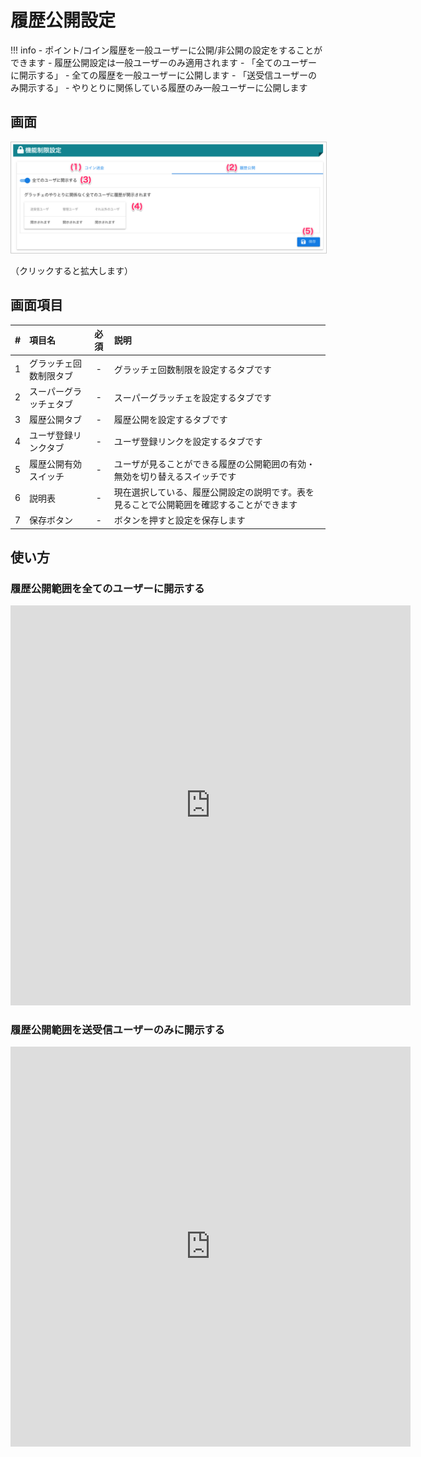 # 履歴公開設定

!!! info
    - ポイント/コイン履歴を一般ユーザーに公開/非公開の設定をすることができます
    - 履歴公開設定は一般ユーザーのみ適用されます
    - 「全てのユーザーに開示する」
        - 全ての履歴を一般ユーザーに公開します
    - 「送受信ユーザーのみ開示する」
        - やりとりに関係している履歴のみ一般ユーザーに公開します

## 画面
<a href="../../../images/other/4.png" data-lightbox="スクリーンショット" data-title="スクリーンショット">
    <img src="../../../images/other/4.png" style="border: solid 1px #ccc; width: 800px;" />
</a>

（クリックすると拡大します）


## 画面項目
|   #   | 項目名                             | 必須  | 説明                                                                                                                               |
| :---: | :--------------------------------- | :---: | :--------------------------------------------------------------------------------------------------------------------------------- |
|   1   | グラッチェ回数制限タブ             |   -   | グラッチェ回数制限を設定するタブです                                                                                               |
|   2   | スーパーグラッチェタブ             |   -   | スーパーグラッチェを設定するタブです|
|   3   | 履歴公開タブ   |   -   | 履歴公開を設定するタブです                       |
|   4   | ユーザ登録リンクタブ               |   -   | ユーザ登録リンクを設定するタブです                                                                                                 |
|   5   | 履歴公開有効スイッチ     |   -   | ユーザが見ることができる履歴の公開範囲の有効・無効を切り替えるスイッチです                                                             |
|   6   | 説明表                      |   -   | 現在選択している、履歴公開設定の説明です。表を見ることで公開範囲を確認することができます|
|   7   | 保存ボタン |   -   | ボタンを押すと設定を保存します |

## 使い方
### 履歴公開範囲を全てのユーザーに開示する
<iframe src="https://scribehow.com/embed/__nemzL8QET8OCXKe5ful1uA" width="640" height="640" allowfullscreen frameborder="0"></iframe>

### 履歴公開範囲を送受信ユーザーのみに開示する

<iframe src="https://scribehow.com/embed/__tGUoZggLSP6WPExvVmvS7A" width="640" height="640" allowfullscreen frameborder="0"></iframe>
